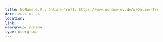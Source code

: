 ```yaml
---
title: NoName e.V.: Online-Treff: https://www.noname-ev.de/w/Online-Treff
date: 2021-03-25
location: 
link: 
usergroup: noname
type: usergroup
---
```

